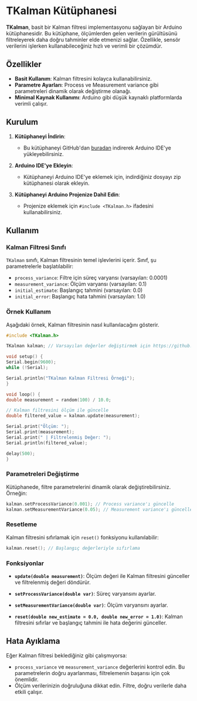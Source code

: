 
# TKalman Kütüphanesi

**TKalman**, basit bir Kalman filtresi implementasyonu sağlayan bir Arduino kütüphanesidir. Bu kütüphane, ölçümlerden gelen verilerin gürültüsünü filtreleyerek daha doğru tahminler elde etmenizi sağlar. Özellikle, sensör verilerini işlerken kullanabileceğiniz hızlı ve verimli bir çözümdür.

## Özellikler

-   **Basit Kullanım**: Kalman filtresini kolayca kullanabilirsiniz.
-   **Parametre Ayarları**: Process ve Measurement variance gibi parametreleri dinamik olarak değiştirme olanağı.
-   **Minimal Kaynak Kullanımı**: Arduino gibi düşük kaynaklı platformlarda verimli çalışır.

## Kurulum

1.  **Kütüphaneyi İndirin**:
    
    -   Bu kütüphaneyi GitHub'dan [buradan](https://github.com/jroken/TKalman) indirerek Arduino IDE'ye yükleyebilirsiniz.
2.  **Arduino IDE'ye Ekleyin**:
    
    -   Kütüphaneyi Arduino IDE'ye eklemek için, indirdiğiniz dosyayı zip kütüphanesi olarak ekleyin.
3.  **Kütüphaneyi Arduino Projenize Dahil Edin**:
    
    -   Projenize eklemek için `#include <TKalman.h>` ifadesini kullanabilirsiniz.

## Kullanım

### Kalman Filtresi Sınıfı

`TKalman` sınıfı, Kalman filtresinin temel işlevlerini içerir. Sınıf, şu parametrelerle başlatılabilir:

-   `process_variance`: Filtre için süreç varyansı (varsayılan: 0.0001)
-   `measurement_variance`: Ölçüm varyansı (varsayılan: 0.1)
-   `initial_estimate`: Başlangıç tahmini (varsayılan: 0.0)
-   `initial_error`: Başlangıç hata tahmini (varsayılan: 1.0)

### Örnek Kullanım

Aşağıdaki örnek, Kalman filtresinin nasıl kullanılacağını gösterir.


```cpp
#include <TKalman.h>

TKalman kalman; // Varsayılan değerler değiştirmek için https://github.com/jroken/TKalman

void setup() {
Serial.begin(9600);
while (!Serial);

Serial.println("TKalman Kalman Filtresi Örneği");
}

void loop() {
double measurement = random(100) / 10.0;

// Kalman filtresini ölçüm ile güncelle
double filtered_value = kalman.update(measurement);

Serial.print("Ölçüm: ");
Serial.print(measurement);
Serial.print(" | Filtrelenmiş Değer: ");
Serial.println(filtered_value);

delay(500);
}

```



### Parametreleri Değiştirme

Kütüphanede, filtre parametrelerini dinamik olarak değiştirebilirsiniz. Örneğin:


```cpp
kalman.setProcessVariance(0.001); // Process variance'ı güncelle 
kalman.setMeasurementVariance(0.05); // Measurement variance'ı güncelle
```
### Resetleme

Kalman filtresini sıfırlamak için `reset()` fonksiyonu kullanılabilir:

```cpp
kalman.reset(); // Başlangıç değerleriyle sıfırlama
```

### Fonksiyonlar

-   **`update(double measurement)`**: Ölçüm değeri ile Kalman filtresini günceller ve filtrelenmiş değeri döndürür.
    
-   **`setProcessVariance(double var)`**: Süreç varyansını ayarlar.
    
-   **`setMeasurementVariance(double var)`**: Ölçüm varyansını ayarlar.
    
-   **`reset(double new_estimate = 0.0, double new_error = 1.0)`**: Kalman filtresini sıfırlar ve başlangıç tahmini ile hata değerini günceller.
    


## Hata Ayıklama

Eğer Kalman filtresi beklediğiniz gibi çalışmıyorsa:

-   `process_variance` ve `measurement_variance` değerlerini kontrol edin. Bu parametrelerin doğru ayarlanması, filtrelemenin başarısı için çok önemlidir.
-   Ölçüm verilerinizin doğruluğuna dikkat edin. Filtre, doğru verilerle daha etkili çalışır.
